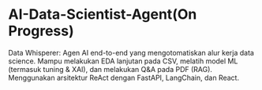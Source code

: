 # AI-Data-Scientist-Agent(On Progress)
Data Whisperer: Agen AI end-to-end yang mengotomatiskan alur kerja data science. Mampu melakukan EDA lanjutan pada CSV, melatih model ML (termasuk tuning &amp; XAI), dan melakukan Q&amp;A pada PDF (RAG). Menggunakan arsitektur ReAct dengan FastAPI, LangChain, dan React.
